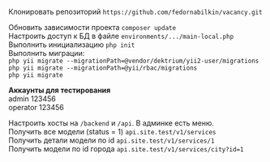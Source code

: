 Клонировать репозиторий
`https://github.com/fedornabilkin/vacancy.git`

Обновить зависимости проекта `composer update`  
Настроить доступ к БД в файле `environments/.../main-local.php`  
Выполнить инициализацию `php init`  
Выполнить миграции:  
`php yii migrate --migrationPath=@vendor/dektrium/yii2-user/migrations`  
`php yii migrate --migrationPath=@yii/rbac/migrations`  
`php yii migrate`  


**Аккаунты для тестирования**  
admin 123456  
operator 123456

Настроить хосты на `/backend` и `/api`. В админке есть меню.  
Получить все модели (status = 1) `api.site.test/v1/services`  
Получить детали модели по id `api.site.test/v1/services/1`  
Получить модели по id города `api.site.test/v1/services/city?id=1`  
